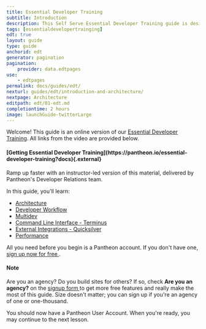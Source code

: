 ```yaml
---
title: Essential Developer Training
subtitle: Introduction
description: This Self Serve Essential Developer Training guide is designed to help any Pantheon user quickly master workflow and tooling
tags: [essentialdevelopertrainging]
edt: true
layout: guide
type: guide
anchorid: edt
generator: pagination
pagination:
    provider: data.edtpages
use:
    - edtpages
permalink: docs/guides/edt/
nexturl: guides/edt/introduction-and-architecture/
nextpage: Architecture
editpath: edt/01-edt.md
completiontime: 2 hours
image: launchGuide-twitterLarge
---
```


Welcome! This guide is an online version of our [Essential Developer Training](https://pantheon.io/essential-developer-training).
All links from the video are provided below.

<div class="enablement">
  <h4 class="info" markdown="1">[Getting Essential Developer Training](https://pantheon.io/essential-developer-training?docs){.external}</h4>
  Ramp up faster with an instructor-led version of this material, delivered by Pantheon's Developer Relations team.
</div>

In this guide, you'll learn:

- [Architecture](/docs/guides/edt/introduction-and-architecture)
- [Developer Workflow](/docs/guides/edt/developer-workflow/)
- [Multidev](/docs/guides/edt/multidev/)
- [Command Line Interface - Terminus](/docs/guides/edt/terminus-cli)
- [External Integrations - Quicksilver](/docs/guides/edt/external-integrations)
- [Performance](/docs/guides/edt/performance)

All you need before you begin is a Pantheon account. If you don't have one, <a href="https://pantheon.io/register" target="_blank">sign up now for free <span class="glyphicons glyphicons-new-window-alt"></span></a>.

<div class="alert alert-info">
<h4 class="info">Note</h4>
<p>Are you an agency? Do you build sites for others? If so, check <strong>Are you an agency?</strong> on the <a href="https://pantheon.io/register" target="_blank">signup form <span class="glyphicons glyphicons-new-window-alt"></span></a> to get more free features and really make the most of this guide. Size doesn't matter; you can sign up if you're an agency of one or one-thousand.
</p></div>

You should now have a Pantheon User Account. When you're ready, you may continue to the next lesson.
